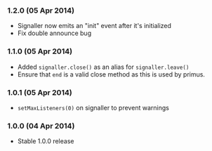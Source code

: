 ### 1.2.0 (05 Apr 2014)

- Signaller now emits an "init" event after it's initialized
- Fix double announce bug

### 1.1.0 (05 Apr 2014)

- Added `signaller.close()` as an alias for `signaller.leave()`
- Ensure that `end` is a valid close method as this is used by primus.

### 1.0.1 (05 Apr 2014)

- `setMaxListeners(0)` on signaller to prevent warnings

### 1.0.0 (04 Apr 2014)

- Stable 1.0.0 release